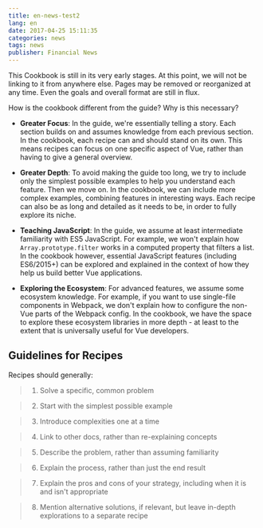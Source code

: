 ```yaml
---
title: en-news-test2
lang: en
date: 2017-04-25 15:11:35
categories: news
tags: news
publisher: Financial News
---
```


This Cookbook is still in its very early stages. At this point, we will not be linking to it from anywhere else. Pages may be removed or reorganized at any time. Even the goals and overall format are still in flux.


<!-- more -->

How is the cookbook different from the guide? Why is this necessary?

- __Greater Focus__: In the guide, we're essentially telling a story. Each section builds on and assumes knowledge from each previous section. In the cookbook, each recipe can and should stand on its own. This means recipes can focus on one specific aspect of Vue, rather than having to give a general overview.

- __Greater Depth__: To avoid making the guide too long, we try to include only the simplest possible examples to help you understand each feature. Then we move on. In the cookbook, we can include more complex examples, combining features in interesting ways. Each recipe can also be as long and detailed as it needs to be, in order to fully explore its niche.

- __Teaching JavaScript__: In the guide, we assume at least intermediate familiarity with ES5 JavaScript. For example, we won't explain how `Array.prototype.filter` works in a computed property that filters a list. In the cookbook however, essential JavaScript features (including ES6/2015+) can be explored and explained in the context of how they help us build better Vue applications.

- __Exploring the Ecosystem__: For advanced features, we assume some ecosystem knowledge. For example, if you want to use single-file components in Webpack, we don't explain how to configure the non-Vue parts of the Webpack config. In the cookbook, we have the space to explore these ecosystem libraries in more depth - at least to the extent that is universally useful for Vue developers.

## Guidelines for Recipes

Recipes should generally:

> 1. Solve a specific, common problem

> 2. Start with the simplest possible example

> 3. Introduce complexities one at a time

> 4. Link to other docs, rather than re-explaining concepts

> 5. Describe the problem, rather than assuming familiarity

> 6. Explain the process, rather than just the end result

> 7. Explain the pros and cons of your strategy, including when it is and isn't appropriate

> 8. Mention alternative solutions, if relevant, but leave in-depth explorations to a separate recipe
